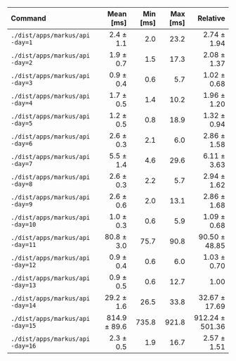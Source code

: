 | Command | Mean [ms] | Min [ms] | Max [ms] | Relative |
|:---|---:|---:|---:|---:|
| `./dist/apps/markus/api -day=1` | 2.4 ± 1.1 | 2.0 | 23.2 | 2.74 ± 1.94 |
| `./dist/apps/markus/api -day=2` | 1.9 ± 0.7 | 1.5 | 17.3 | 2.08 ± 1.37 |
| `./dist/apps/markus/api -day=3` | 0.9 ± 0.4 | 0.6 | 5.7 | 1.02 ± 0.68 |
| `./dist/apps/markus/api -day=4` | 1.7 ± 0.5 | 1.4 | 10.2 | 1.96 ± 1.20 |
| `./dist/apps/markus/api -day=5` | 1.2 ± 0.5 | 0.8 | 18.9 | 1.32 ± 0.94 |
| `./dist/apps/markus/api -day=6` | 2.6 ± 0.3 | 2.1 | 6.0 | 2.86 ± 1.58 |
| `./dist/apps/markus/api -day=7` | 5.5 ± 1.4 | 4.6 | 29.6 | 6.11 ± 3.63 |
| `./dist/apps/markus/api -day=8` | 2.6 ± 0.3 | 2.2 | 5.7 | 2.94 ± 1.62 |
| `./dist/apps/markus/api -day=9` | 2.6 ± 0.6 | 2.0 | 13.1 | 2.86 ± 1.68 |
| `./dist/apps/markus/api -day=10` | 1.0 ± 0.3 | 0.6 | 5.9 | 1.09 ± 0.68 |
| `./dist/apps/markus/api -day=11` | 80.8 ± 3.0 | 75.7 | 90.8 | 90.50 ± 48.85 |
| `./dist/apps/markus/api -day=12` | 0.9 ± 0.4 | 0.6 | 6.0 | 1.03 ± 0.70 |
| `./dist/apps/markus/api -day=13` | 0.9 ± 0.5 | 0.6 | 12.7 | 1.00 |
| `./dist/apps/markus/api -day=14` | 29.2 ± 1.6 | 26.5 | 33.8 | 32.67 ± 17.69 |
| `./dist/apps/markus/api -day=15` | 814.9 ± 89.6 | 735.8 | 921.8 | 912.24 ± 501.36 |
| `./dist/apps/markus/api -day=16` | 2.3 ± 0.5 | 1.9 | 16.7 | 2.57 ± 1.51 |
